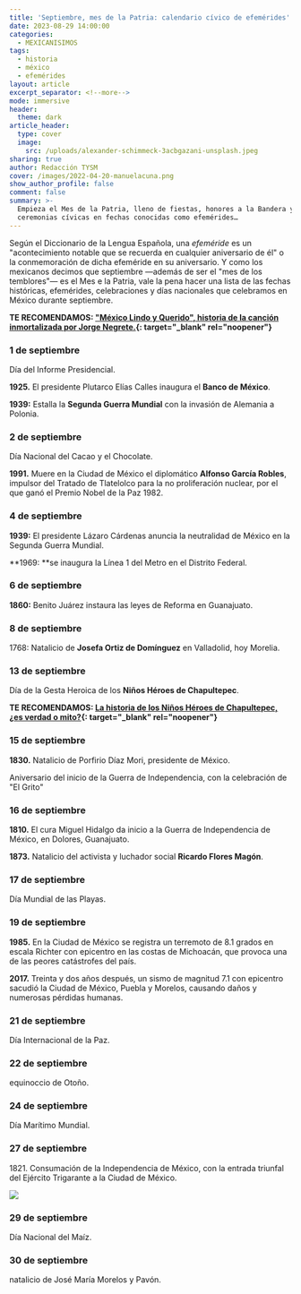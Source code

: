 ```yaml
---
title: 'Septiembre, mes de la Patria: calendario cívico de efemérides'
date: 2023-08-29 14:00:00
categories:
  - MEXICANISIMOS
tags:
  - historia
  - méxico
  - efemérides
layout: article
excerpt_separator: <!--more-->
mode: immersive
header:
  theme: dark
article_header:
  type: cover
  image:
    src: /uploads/alexander-schimmeck-3acbgazani-unsplash.jpeg
sharing: true
author: Redacción TYSM
cover: /images/2022-04-20-manuelacuna.png
show_author_profile: false
comment: false
summary: >-
  Empieza el Mes de la Patria, lleno de fiestas, honores a la Bandera y
  ceremonias cívicas en fechas conocidas como efemérides…
---
```

Según el Diccionario de la Lengua Española, una *efeméride* es un "acontecimiento notable que se recuerda en cualquier aniversario de él" o la conmemoración de dicha efeméride en su aniversario. Y como los mexicanos decimos que septiembre —además de ser el "mes de los temblores"— es el Mes e la Patria, vale la pena hacer una lista de las fechas históricas, efemérides, celebraciones y días nacionales que celebramos en México durante septiembre.

**TE RECOMENDAMOS: ["México Lindo y Querido", historia de la canción inmortalizada por Jorge Negrete.](https://blog.tonoysumariachi.com/cultura/2022/04/22/mexico-lindo-y-querido-origen-e-historia-de-la-cancion.html){: target="_blank" rel="noopener"}**

### 1 de septiembre

Día del Informe Presidencial.

**1925\.** El presidente Plutarco Elías Calles inaugura el **Banco de México**.

**1939:** Estalla la **Segunda Guerra Mundial** con la invasión de Alemania a Polonia.

### 2 de septiembre

Día Nacional del Cacao y el Chocolate.

**1991\.**&nbsp;Muere en la Ciudad de México el diplomático **Alfonso García Robles**, impulsor del Tratado de Tlatelolco para la no proliferación nuclear, por el que ganó el Premio Nobel de la Paz 1982.

### 4 de septiembre

**1939:** El presidente Lázaro Cárdenas anuncia la neutralidad de México en la Segunda Guerra Mundial.&nbsp;

**1969:&nbsp;**se inaugura la Línea 1 del Metro en el Distrito Federal.

### 6 de septiembre

**1860:**&nbsp;Benito Juárez instaura las leyes de Reforma en Guanajuato.

### 8 de septiembre

1768: Natalicio de **Josefa Ortiz de Domínguez** en Valladolid, hoy Morelia.

### 13 de septiembre

Día de la Gesta Heroica de los **Niños Héroes de Chapultepec**.

**TE RECOMENDAMOS: [La historia de los Niños Héroes de Chapultepec, ¿es verdad o mito?](https://blog.tonoysumariachi.com/historia/2022/06/30/la-historia-de-los-ninos-heroes-de-chapultepec-es-verdad-o-mito.html){: target="_blank" rel="noopener"}**

### 15 de septiembre

**1830\.** Natalicio de Porfirio Díaz Mori, presidente de México.

Aniversario del inicio de la Guerra de Independencia, con la celebración de "El Grito"

### 16 de septiembre

**1810\.** El cura Miguel Hidalgo da inicio a la Guerra de Independencia de México, en Dolores, Guanajuato.

**1873\.** Natalicio del activista y luchador social **Ricardo Flores Magón**.

### 17 de septiembre

Día Mundial de las Playas.

### 19 de septiembre

**1985\.** En la Ciudad de México se registra un terremoto de 8.1 grados en escala Richter con epicentro en las costas de Michoacán, que provoca una de las peores catástrofes del país.

**2017\.** Treinta y dos años después, un sismo de magnitud 7.1 con epicentro sacudió la Ciudad de México, Puebla y Morelos, causando daños y numerosas pérdidas humanas.

### 21 de septiembre

Día Internacional de la Paz.

### 22 de septiembre

equinoccio de Otoño.&nbsp;

### 24 de septiembre

Día Marítimo Mundial.

### 27 de septiembre

1821\. Consumación de la Independencia de México, con la entrada triunfal del Ejército Trigarante a la Ciudad de México.

![](https://upload.wikimedia.org/wikipedia/commons/c/c7/Solemne_y_pac%C3%ADfica_entrada_del_Ej%C3%A9rcito_de_las_Tres_Garant%C3%ADas_a_la_Ciudad_de_M%C3%A9xico.jpg)

### 29 de septiembre

Día Nacional del Maíz.

### 30 de septiembre

natalicio de José María Morelos y Pavón.

&nbsp;